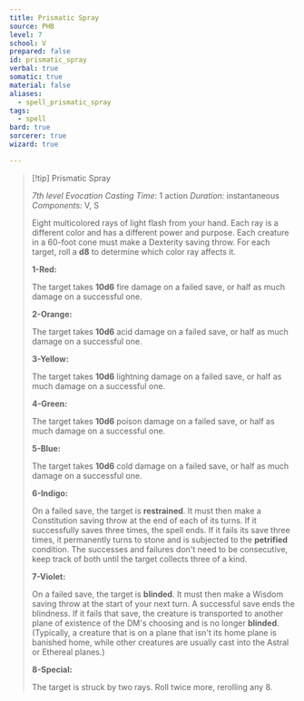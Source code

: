 ```yaml
---
title: Prismatic Spray
source: PHB
level: 7
school: V
prepared: false
id: prismatic_spray
verbal: true
somatic: true
material: false
aliases:
  - spell_prismatic_spray
tags:
  - spell
bard: true
sorcerer: true
wizard: true

---
```

>[!tip] Prismatic Spray
>
> *7th level Evocation*
> *Casting Time:* 1 action
> *Duration:* instantaneous
> *Components:* V, S
>
>Eight multicolored rays of light flash from your hand. Each ray is a different color and has a different power and purpose. Each creature in a 60-foot cone must make a Dexterity saving throw. For each target, roll a **d8** to determine which color ray affects it.
>
>**1-Red:**
>
>The target takes **10d6** fire damage on a failed save, or half as much damage on a successful one.
>
>**2-Orange:**
>
>The target takes **10d6** acid damage on a failed save, or half as much damage on a successful one.
>
>**3-Yellow:**
>
>The target takes **10d6** lightning damage on a failed save, or half as much damage on a successful one.
>
>**4-Green:**
>
>The target takes **10d6** poison damage on a failed save, or half as much damage on a successful one.
>
>**5-Blue:**
>
>The target takes **10d6** cold damage on a failed save, or half as much damage on a successful one.
>
>**6-Indigo:**
>
>On a failed save, the target is **restrained**. It must then make a Constitution saving throw at the end of each of its turns. If it successfully saves three times, the spell ends. If it fails its save three times, it permanently turns to stone and is subjected to the **petrified** condition. The successes and failures don't need to be consecutive, keep track of both until the target collects three of a kind.
>
>**7-Violet:**
>
>On a failed save, the target is **blinded**. It must then make a Wisdom saving throw at the start of your next turn. A successful save ends the blindness. If it fails that save, the creature is transported to another plane of existence of the DM's choosing and is no longer **blinded**. (Typically, a creature that is on a plane that isn't its home plane is banished home, while other creatures are usually cast into the Astral or Ethereal planes.)
>
>**8-Special:**
>
>The target is struck by two rays. Roll twice more, rerolling any 8.
>

